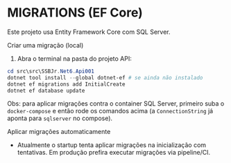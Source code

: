 MIGRATIONS (EF Core)
=====================

Este projeto usa Entity Framework Core com SQL Server.

Criar uma migração (local)
1. Abra o terminal na pasta do projeto API:

```powershell
cd src\src\SSBJr.Net6.Api001
dotnet tool install --global dotnet-ef # se ainda não instalado
dotnet ef migrations add InitialCreate
dotnet ef database update
```

Obs: para aplicar migrações contra o container SQL Server, primeiro suba o `docker-compose` e então rode os comandos acima (a `ConnectionString` já aponta para `sqlserver` no compose).

Aplicar migrações automaticamente
- Atualmente o startup tenta aplicar migrações na inicialização com tentativas. Em produção prefira executar migrações via pipeline/CI.
